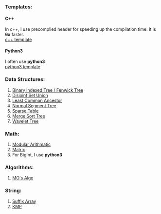 ### Templates:
#### C++
In c++, I use precomplied header for speeding up the compilation time. It is **6x** faster. <br>
[c++ template](https://github.com/akifpathan/My-library-for-CP/blob/master/template/main.cpp) <br>
#### Python3
I often use **python3** <br>
[python3 template](https://github.com/akifpathan/My-library-for-CP/blob/master/template/main.py)

### Data Structures:
1. [Binary Indexed Tree / Fenwick Tree](https://github.com/akifpathan/My-library-for-CP/blob/master/data%20structure/BIT.h)
2. [Disjoint Set Union](https://github.com/akifpathan/My-library-for-CP/blob/master/data%20structure/DSU.h)
3. [Least Common Ancestor](https://github.com/akifpathan/My-library-for-CP/blob/master/data%20structure/LCA.h)
4. [Normal Segment Tree](https://github.com/akifpathan/My-library-for-CP/blob/master/data%20structure/segmentTree.h)
5. [Sparse Table](https://github.com/akifpathan/My-library-for-CP/blob/master/data%20structure/sparse_table.h)
5. [Merge Sort Tree](https://github.com/akifpathan/My-library-for-CP/blob/master/data%20structure/merge_sort_tree.h)
6. [Wavelet Tree](https://github.com/akifpathan/My-library-for-CP/blob/master/data%20structure/wavelet_tree.h)

### Math:
1. [Modular Arithmatic](https://github.com/akifpathan/My-library-for-CP/blob/master/math/modular.h)
2. [Matrix](https://github.com/akifpathan/My-library-for-CP/blob/master/math/matrix.h)
3. For BigInt, I use **python3**

### Algorithms:
1. [MO's Algo](https://github.com/akifpathan/My-library-for-CP/blob/master/data%20structure/MO.h)

### String:
1. [Suffix Array](https://github.com/akifpathan/My-library-for-CP/blob/master/string/suffix_array.h)
2. [KMP](https://github.com/akifpathan/My-library-for-CP/blob/master/string/KMP.h)
